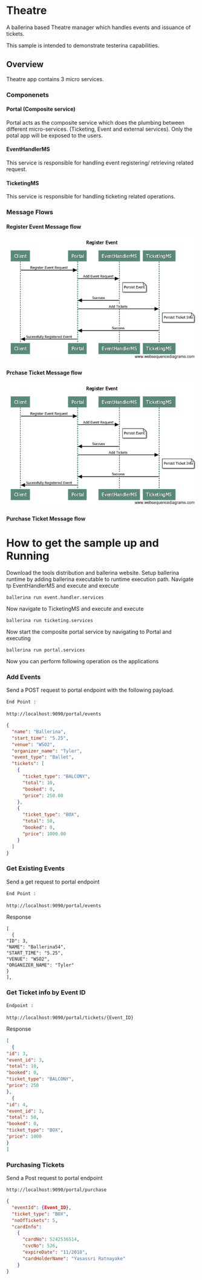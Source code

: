 # Theatre

A ballerina based Theatre manager which handles events and issuance of tickets.

This sample is intended to  demonstrate testerina capabilities.

## Overview

Theatre app contains 3 micro services.

### Componenets

#### Portal (Composite service)

Portal acts as the composite service which does the plumbing between different micro-services. (Ticketing, Event and external services). Only the potal app will be exposed to the users. 

#### EventHandlerMS

This service is responsible for handling event registering/ retrieving related request. 

#### TicketingMS

This service is responsible for handling ticketing related operations. 


### Message Flows

#### Register Event Message flow

![Alt text](resources/images/EventRegisterFlow_2.png?raw=true "Register Event")

#### Prchase Ticket Message flow

![Alt text](resources/images/EventRegisterFlow_2.png?raw=true "Purchase Ticket")

#### Purchase Ticket Message flow

# How to get the sample up and Running

Download the tools distribution and ballerina website.
Setup ballerina runtime by adding ballerina executable to runtime execution path.
Navigate tp EventHandlerMS and execute and execute
````shell
ballerina run event.handler.services
````
Now navigate to TicketingMS and execute and execute

````shell
ballerina run ticketing.services
````
Now start the composite portal service by navigating to Portal and executing      
````shell
ballerina run portal.services
````

Now you can perform following operation os the applications

### Add Events

Send a POST request to portal endpoint with the following payload.

````
End Point :

http://localhost:9090/portal/events
`````
````json
{
  "name": "Ballerina",
  "start_time": "5.25",
  "venue": "WSO2",
  "organizer_name": "Tyler",
  "event_type": "Ballet",
  "tickets": [
    {
      "ticket_type": "BALCONY",
      "total": 10,
      "booked": 0,
      "price": 250.00
    },
    {
      "ticket_type": "BOX",
      "total": 50,
      "booked": 0,
      "price": 1000.00
    }
  ]
}
````

### Get Existing Events

Send a get request to portal endpoint
 
 ````
 End Point :
 
 http://localhost:9090/portal/events
 ````
 
 Response
 
 ````
 [
   {
 "ID": 3,
 "NAME": "Ballerina54",
 "START_TIME": "5.25",
 "VENUE": "WSO2",
 "ORGANIZER_NAME": "Tyler"
 }
 ],
 ````

### Get Ticket info by Event ID

````
Endpoint : 

http://localhost:9090/portal/tickets/{Event_ID}
````

Response

````json
[
  {
"id": 3,
"event_id": 3,
"total": 10,
"booked": 0,
"ticket_type": "BALCONY",
"price": 250
},
  {
"id": 4,
"event_id": 3,
"total": 50,
"booked": 0,
"ticket_type": "BOX",
"price": 1000
}
]
````

### Purchasing Tickets

Send a Post request to portal endpoint
````
http://localhost:9090/portal/purchase
````

````json
{
  "eventId": {Event_ID},
  "ticket_type": "BOX",
  "noOfTickets": 5,
  "cardInfo": 
    {
      "cardNo": 5242536514,
      "cvcNo": 526,
      "expireDate": "11/2018",
      "cardHolderName": "Yasassri Ratnayake"
    }
}
````
